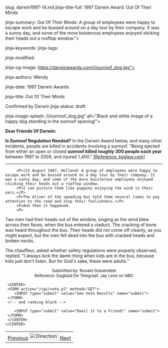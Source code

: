slug: darwin1997-14.md
jinja-title-full: 1997 Darwin Award: Out Of Their Minds

jinja-summary: Out Of Their Minds: A group of employees were happy to escape work and be bussed around on a day tour by their company. It was a sunny day, and some of the more boisterous employees enjoyed sticking their heads out a rooftop window.">

jinja-keywords:
jinja-tags:

jinja-modified:

<META property="og:description" content="A group of employees were happy to escape work and be bussed around on a day tour by their company. It was a sunny day, and some of the more boisterous employees enjoyed sticking their heads out a rooftop window.">

jinja-og-image: https://darwinawards.com/i/sunroof_dog.jpg">
<META property="og:type" content="article">
<META property="og:url" content="https://darwinawards.com/darwin/1997-14.html">
<meta name="twitter:card" content="summary" />
<meta name="twitter:site" content="@DarwinAwards" />
<meta property="og:title" content="Out Of Their Minds" />

jinja-authors: Wendy

jinja-date: 1997 Darwin Awards


jinja-title: Out Of Their Minds

Confirmed by Darwin
jinja-status: draft

jinja-image-splash: /i/sunroof_dog.jpg" alt="Black and white image of a happy dog standing in the sunroof opening!">

<strong>Dear Friends Of Darwin:

Is Sunroof Regulation Needed?</strong> In the Darwin Award below, and many
other incidents, people are killed in accidents involving a sunroof.
"Being ejected from either an open or closed <strong>sunroof killed roughly 300
people each year</strong> between 1997 to 2008, and injured 1,400."
<a href=https://www.kgglaw.com/auto-accident/your-sunroof-is-more-dangerous-than-you-think/>[Reference:
kgglaw.com]</a>

<hr>

		 <P>(23 August 1997, Holland) A group of employees were happy to escape work and be bussed around on a day tour by their company. It was a sunny day, and some of the more boisterous employees enjoyed sticking their heads out a rooftop window.
		 <P>I can picture them like puppies enjoying the wind in their ears.</P>
		 <P>The driver of the speeding bus told them several times to pay attention to the road and stop their foolishness.</P>
		 <P>And then it happened.
		 <P>
Two men had their heads out of the window, singing as the wind blew across their faces, when the bus entered a viaduct. The cracking of bone was heard throughout the bus. Their heads did not come off cleanly, as you might expect, but the men fell dead into the bus with cracked heads and broken necks.</P>
		 <P> The chauffeur, asked whether safety regulations were properly observed, replied, "I always lock the damn thing when kids are in the bus, because kids just don't listen. But for God's sake, these were adults.''</P>
		 <P>
		 <CENTER>
		 <FONT size="-1">Submitted by: Ronald Gravendeel<BR>
		 Reference: Dagblad De Telegraaf, Jay Leno on NBC</FONT>
		 </CENTER>
		</TD>
	 </TR>
	 </TABLE>

<!-- begin ranking block -->
	 <CENTER>
	 <FORM action="/cgi/vote.pl" method="GET">
		<INPUT type="submit" value="See Vote Results" name="submit">
	 </FORM>
	 <!-- end ranking block -->

<!-- formerly email_a_friend pl -->

		<INPUT type="submit" value="Email it to a Friend!" name="submit">
	 </FORM>
	 </CENTER>
	</CENTER>
</TD></TR></TABLE>
<TABLE width=100% border=0 background="/i/bgmain.jpg" cellspacing=5 cellpadding=10><TR><TD>
<CENTER>
	 <A href="darwin1997-13.html">Previous</A> <IMG src="/i/arrowani.gif" width="93" height="24" border="0" alt="Directions"> <A href="darwin1998-01.html">Next</A>
</CENTER>
</H2>
</CENTER>

<!--#include file=nav_1997.html -->


